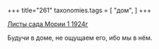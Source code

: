 +++
title="261"
taxonomies.tags = [
 "дом",
]
+++

[Листы сада Мории 1 1924г](/agni/1924)

Будучи в доме, не ощущаем его, ибо мы в нём.   

